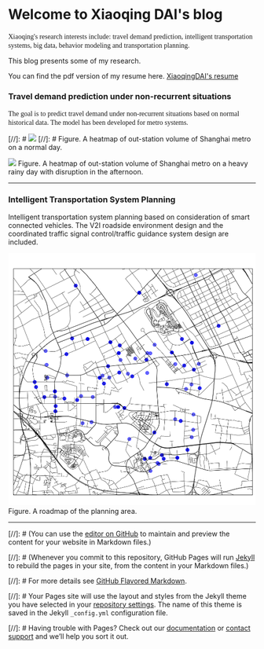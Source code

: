 # Welcome to Xiaoqing DAI's blog

<font face="Century Schoolbook"> Xiaoqing's research interests include: travel demand prediction, intelligent transportation systems, big data, behavior modeling and transportation planning.</font>

This blog presents some of my research. 

You can find the pdf version of my resume here. [XiaoqingDAI's resume](XiaoqingDAI_resume_201806acdemic_final.pdf)

### Travel demand prediction under non-recurrent situations 


<font face="Century Schoolbook"> The goal is to predict travel demand under non-recurrent situations based on normal historical data. The model has been developed for metro systems. </font>

  
[//]: # ![](heatmap130906.gif)
[//]: # Figure. A heatmap of out-station volume of Shanghai metro on a normal day.

![](heatmap130913.gif)
Figure. A heatmap of out-station volume of Shanghai metro on a heavy rainy day with disruption in the afternoon.

---

### Intelligent Transportation System Planning


Intelligent transportation system planning based on consideration of smart connected vehicles. The V2I roadside environment design and the coordinated traffic signal control/traffic guidance system design are included.

![](anting_roadmap.png)
Figure. A roadmap of the planning area.

---


[//]: # (You can use the [editor on GitHub](https://github.com/XiaoqingDai/XiaoqingDai.github.io/edit/master/index.md) to maintain and preview the content for your website in Markdown files.)

[//]: # (Whenever you commit to this repository, GitHub Pages will run [Jekyll](https://jekyllrb.com/) to rebuild the pages in your site, from the content in your Markdown files.)

[//]: # For more details see [GitHub Flavored Markdown](https://guides.github.com/features/mastering-markdown/).

[//]: # Your Pages site will use the layout and styles from the Jekyll theme you have selected in your [repository settings](https://github.com/XiaoqingDai/XiaoqingDai.github.io/settings). The name of this theme is saved in the Jekyll `_config.yml` configuration file.

[//]: # Having trouble with Pages? Check out our [documentation](https://help.github.com/categories/github-pages-basics/) or [contact support](https://github.com/contact) and we’ll help you sort it out.

